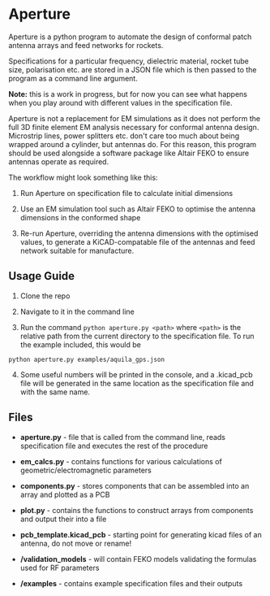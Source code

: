 # Aperture

Aperture is a python program to automate the design of conformal patch antenna arrays and feed networks for rockets.

Specifications for a particular frequency, dielectric material, rocket tube size, polarisation etc. are stored in a JSON file which is then passed to the program as a command line argument.

**Note:** this is a work in progress, but for now you can see what happens when you play around with different values in the specification file.

Aperture is not a replacement for EM simulations as it does not perform the full 3D finite element EM analysis necessary for conformal antenna design. Microstrip lines, power splitters etc. don't care too much about being wrapped around a cylinder, but antennas do. For this reason, this program should be used alongside a software package like Altair FEKO to ensure antennas operate as required.

  

The workflow might look something like this:

1. Run Aperture on specification file to calculate initial dimensions

2. Use an EM simulation tool such as Altair FEKO to optimise the antenna dimensions in the conformed shape

3. Re-run Aperture, overriding the antenna dimensions with the optimised values, to generate a KiCAD-compatable file of the antennas and feed network suitable for manufacture.

## Usage Guide

1. Clone the repo

2. Navigate to it in the command line

3. Run the command `python aperture.py <path>` where `<path>` is the relative path from the current directory to the specification file. To run the example included, this would be

`python aperture.py examples/aquila_gps.json`

4. Some useful numbers will be printed in the console, and a .kicad_pcb file will be generated in the same location as the specification file and with the same name.

  

## Files

*  **aperture.py** - file that is called from the command line, reads specification file and executes the rest of the procedure

*  **em_calcs.py** - contains functions for various calculations of geometric/electromagnetic parameters

*  **components.py** - stores components that can be assembled into an array and plotted as a PCB

*  **plot.py** - contains the functions to construct arrays from components and output their into a file

*  **pcb_template.kicad_pcb** - starting point for generating kicad files of an antenna, do not move or rename!

*  **/validation_models** - will contain FEKO models validating the formulas used for RF parameters

*  **/examples** - contains example specification files and their outputs
